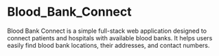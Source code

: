 # Blood_Bank_Connect
Blood Bank Connect is a simple full-stack web application designed to connect patients and hospitals with available blood banks. It helps users easily find blood bank locations, their addresses, and contact numbers.
